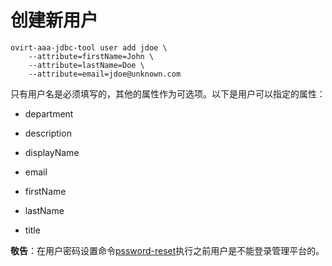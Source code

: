 # 创建新用户

	ovirt-aaa-jdbc-tool user add jdoe \
		--attribute=firstName=John \
		--attribute=lastName=Doe \
		--attribute=email=jdoe@unknown.com

只有用户名是必须填写的，其他的属性作为可选项。以下是用户可以指定的属性：

* department

* description

* displayName

* email

* firstName

* lastName

* title

**敬告**：在用户密码设置命令[pssword-reset](http://www.ovirt.org/Features/AAA_JDBC)执行之前用户是不能登录管理平台的。

